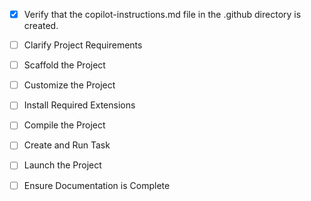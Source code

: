 - [x] Verify that the copilot-instructions.md file in the .github directory is created.

- [ ] Clarify Project Requirements
- [ ] Scaffold the Project
- [ ] Customize the Project
- [ ] Install Required Extensions
- [ ] Compile the Project
- [ ] Create and Run Task
- [ ] Launch the Project
- [ ] Ensure Documentation is Complete
